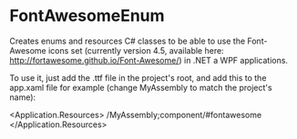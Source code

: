 # FontAwesomeEnum
Creates enums and resources C# classes to be able to use the Font-Awesome icons set (currently version 4.5, available here: http://fortawesome.github.io/Font-Awesome/) in .NET a WPF applications.

To use it, just add the .ttf file in the project's root, and add this to the app.xaml file for example (change MyAssembly to match the project's name):

<Application x:Class="SoftFluent.SiteBuilder.Client.App"
             xmlns="http://schemas.microsoft.com/winfx/2006/xaml/presentation"
             xmlns:x="http://schemas.microsoft.com/winfx/2006/xaml"
             StartupUri="MainWindow.xaml">
    <Application.Resources>
        <FontFamily x:Key="FontAwesome">/MyAssembly;component/#fontawesome</FontFamily>
    </Application.Resources>
</Application>

